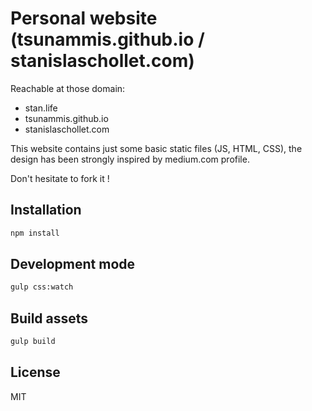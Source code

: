 # Personal website (tsunammis.github.io / stanislaschollet.com)

Reachable at those domain:
* stan.life
* tsunammis.github.io
* stanislaschollet.com

This website contains just some basic static files (JS, HTML, CSS), the design has been strongly inspired by medium.com profile.

Don't hesitate to fork it !

## Installation

```bash
npm install
```

## Development mode

```bash
gulp css:watch
```

## Build assets

```bash
gulp build
```

## License

MIT
